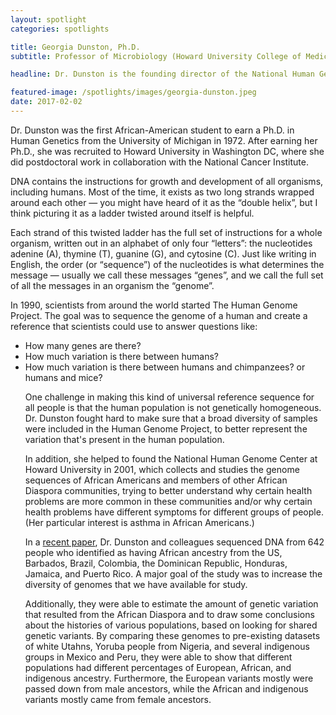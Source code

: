 ```yaml
---
layout: spotlight
categories: spotlights

title: Georgia Dunston, Ph.D.
subtitle: Professor of Microbiology (Howard University College of Medicine)

headline: Dr. Dunston is the founding director of the National Human Genome Center at Howard University, a collaboration between the National Institutes of Health and Howard University that focuses on diseases disproportionately impacting African-Americans.

featured-image: /spotlights/images/georgia-dunston.jpeg
date: 2017-02-02
---
```


Dr. Dunston was the first African-American student to earn a Ph.D. in Human Genetics from the University of Michigan in 1972. After earning her Ph.D., she was recruited to Howard University in Washington DC, where she did postdoctoral work in collaboration with the National Cancer Institute.

DNA contains the instructions for growth and development of all organisms, including humans. Most of the time, it exists as two long strands wrapped around each other — you might have heard of it as the “double helix”, but I think picturing it as a ladder twisted around itself is helpful.

Each strand of this twisted ladder has the full set of instructions for a whole organism, written out in an alphabet of only four “letters”: the nucleotides adenine (A), thymine (T), guanine (G), and cytosine (C). Just like writing in English, the order (or “sequence”) of the nucleotides is what determines the message — usually we call these messages “genes”, and we call the full set of all the messages in an organism the “genome”.

In 1990, scientists from around the world started The Human Genome Project. The goal was to sequence the genome of a human and create a reference that scientists could use to answer questions like:

<ul>
<li> How many genes are there?</li>
<li>How much variation is there between humans?</li>
<li> How much variation is there between humans and chimpanzees? or humans and mice?</li>

One challenge in making this kind of universal reference sequence for all people is that the human population is not genetically homogeneous. Dr. Dunston fought hard to make sure that a broad diversity of samples were included in the Human Genome Project, to better represent the variation that's present in the human population.

In addition, she helped to found the National Human Genome Center at Howard University in 2001, which collects and studies the genome sequences of African Americans and members of other African Diaspora communities, trying to better understand why certain health problems are more common in these communities and/or why certain health problems have different symptoms for different groups of people. (Her particular interest is asthma in African Americans.)

In a <a class="light-bg" href="http://doi.org/10.1038/ncomms12522" target="_blank" rel="noopener noreferrer">recent paper</a>, Dr. Dunston and colleagues sequenced DNA from 642 people who identified as having African ancestry from the US, Barbados, Brazil, Colombia, the Dominican Republic, Honduras, Jamaica, and Puerto Rico. A major goal of the study was to increase the diversity of genomes that we have available for study.

Additionally, they were able to estimate the amount of genetic variation that resulted from the African Diaspora and to draw some conclusions about the histories of various populations, based on looking for shared genetic variants. By comparing these genomes to pre-existing datasets of white Utahns, Yoruba people from Nigeria, and several indigenous groups in Mexico and Peru, they were able to show that different populations had different percentages of European, African, and indigenous ancestry. Furthermore, the European variants mostly were passed down from male ancestors, while the African and indigenous variants mostly came from female ancestors.
